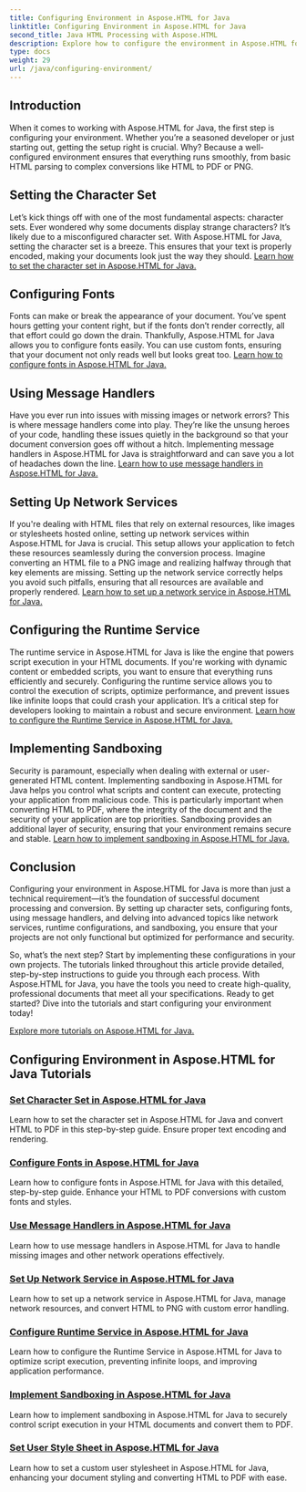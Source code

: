 ```yaml
---
title: Configuring Environment in Aspose.HTML for Java
linktitle: Configuring Environment in Aspose.HTML for Java
second_title: Java HTML Processing with Aspose.HTML
description: Explore how to configure the environment in Aspose.HTML for Java. Learn to set character sets, configure fonts, and use message handlers effectively.
type: docs
weight: 29
url: /java/configuring-environment/
---
```

## Introduction

When it comes to working with Aspose.HTML for Java, the first step is configuring your environment. Whether you’re a seasoned developer or just starting out, getting the setup right is crucial. Why? Because a well-configured environment ensures that everything runs smoothly, from basic HTML parsing to complex conversions like HTML to PDF or PNG.

## Setting the Character Set

Let’s kick things off with one of the most fundamental aspects: character sets. Ever wondered why some documents display strange characters? It’s likely due to a misconfigured character set. With Aspose.HTML for Java, setting the character set is a breeze. This ensures that your text is properly encoded, making your documents look just the way they should.
[Learn how to set the character set in Aspose.HTML for Java.](./set-character-set/)

## Configuring Fonts

Fonts can make or break the appearance of your document. You’ve spent hours getting your content right, but if the fonts don’t render correctly, all that effort could go down the drain. Thankfully, Aspose.HTML for Java allows you to configure fonts easily. You can use custom fonts, ensuring that your document not only reads well but looks great too.
[Learn how to configure fonts in Aspose.HTML for Java.](./configure-fonts/)

## Using Message Handlers

Have you ever run into issues with missing images or network errors? This is where message handlers come into play. They’re like the unsung heroes of your code, handling these issues quietly in the background so that your document conversion goes off without a hitch. Implementing message handlers in Aspose.HTML for Java is straightforward and can save you a lot of headaches down the line.
[Learn how to use message handlers in Aspose.HTML for Java.](./use-message-handlers/)

## Setting Up Network Services

If you're dealing with HTML files that rely on external resources, like images or stylesheets hosted online, setting up network services within Aspose.HTML for Java is crucial. This setup allows your application to fetch these resources seamlessly during the conversion process. Imagine converting an HTML file to a PNG image and realizing halfway through that key elements are missing. Setting up the network service correctly helps you avoid such pitfalls, ensuring that all resources are available and properly rendered.
[Learn how to set up a network service in Aspose.HTML for Java.](./setup-network-service/)

## Configuring the Runtime Service

The runtime service in Aspose.HTML for Java is like the engine that powers script execution in your HTML documents. If you're working with dynamic content or embedded scripts, you want to ensure that everything runs efficiently and securely. Configuring the runtime service allows you to control the execution of scripts, optimize performance, and prevent issues like infinite loops that could crash your application. It’s a critical step for developers looking to maintain a robust and secure environment.
[Learn how to configure the Runtime Service in Aspose.HTML for Java.](./configure-runtime-service/)

## Implementing Sandboxing

Security is paramount, especially when dealing with external or user-generated HTML content. Implementing sandboxing in Aspose.HTML for Java helps you control what scripts and content can execute, protecting your application from malicious code. This is particularly important when converting HTML to PDF, where the integrity of the document and the security of your application are top priorities. Sandboxing provides an additional layer of security, ensuring that your environment remains secure and stable.
[Learn how to implement sandboxing in Aspose.HTML for Java.](./implement-sandboxing/)


## Conclusion

Configuring your environment in Aspose.HTML for Java is more than just a technical requirement—it’s the foundation of successful document processing and conversion. By setting up character sets, configuring fonts, using message handlers, and delving into advanced topics like network services, runtime configurations, and sandboxing, you ensure that your projects are not only functional but optimized for performance and security.

So, what’s the next step? Start by implementing these configurations in your own projects. The tutorials linked throughout this article provide detailed, step-by-step instructions to guide you through each process. With Aspose.HTML for Java, you have the tools you need to create high-quality, professional documents that meet all your specifications. Ready to get started? Dive into the tutorials and start configuring your environment today!

[Explore more tutorials on Aspose.HTML for Java.](https://reference.aspose.com/words/net/)

## Configuring Environment in Aspose.HTML for Java Tutorials
### [Set Character Set in Aspose.HTML for Java](./set-character-set/)
Learn how to set the character set in Aspose.HTML for Java and convert HTML to PDF in this step-by-step guide. Ensure proper text encoding and rendering.
### [Configure Fonts in Aspose.HTML for Java](./configure-fonts/)
Learn how to configure fonts in Aspose.HTML for Java with this detailed, step-by-step guide. Enhance your HTML to PDF conversions with custom fonts and styles.
### [Use Message Handlers in Aspose.HTML for Java](./use-message-handlers/)
Learn how to use message handlers in Aspose.HTML for Java to handle missing images and other network operations effectively.
### [Set Up Network Service in Aspose.HTML for Java](./setup-network-service/)
Learn how to set up a network service in Aspose.HTML for Java, manage network resources, and convert HTML to PNG with custom error handling.
### [Configure Runtime Service in Aspose.HTML for Java](./configure-runtime-service/)
Learn how to configure the Runtime Service in Aspose.HTML for Java to optimize script execution, preventing infinite loops, and improving application performance.
### [Implement Sandboxing in Aspose.HTML for Java](./implement-sandboxing/)
Learn how to implement sandboxing in Aspose.HTML for Java to securely control script execution in your HTML documents and convert them to PDF.
### [Set User Style Sheet in Aspose.HTML for Java](./set-user-style-sheet/)
Learn how to set a custom user stylesheet in Aspose.HTML for Java, enhancing your document styling and converting HTML to PDF with ease.